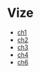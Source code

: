 # Vize

<!--Index-->

- [ch1](./Ders%20%C4%B0%C3%A7eri%C4%9Fi/Vize/ch1.pdf)
- [ch2](./Ders%20%C4%B0%C3%A7eri%C4%9Fi/Vize/ch2.pdf)
- [ch3](./Ders%20%C4%B0%C3%A7eri%C4%9Fi/Vize/ch3.pdf)
- [ch4](./Ders%20%C4%B0%C3%A7eri%C4%9Fi/Vize/ch4.pdf)
- [ch6](./Ders%20%C4%B0%C3%A7eri%C4%9Fi/Vize/ch6.pdf)

<!--Index-->
